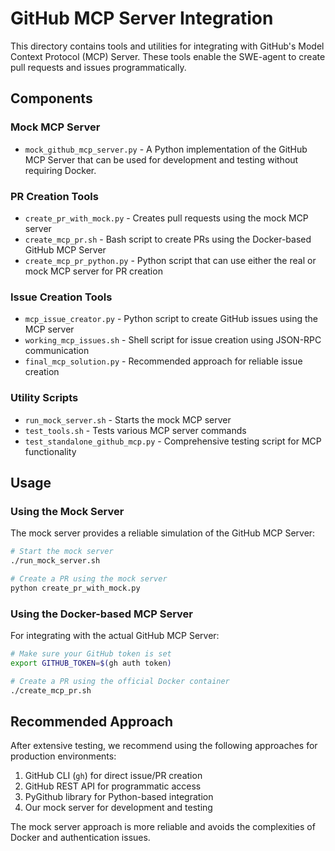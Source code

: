 # GitHub MCP Server Integration

This directory contains tools and utilities for integrating with GitHub's Model Context Protocol (MCP) Server. These tools enable the SWE-agent to create pull requests and issues programmatically.

## Components

### Mock MCP Server

- `mock_github_mcp_server.py` - A Python implementation of the GitHub MCP Server that can be used for development and testing without requiring Docker.

### PR Creation Tools

- `create_pr_with_mock.py` - Creates pull requests using the mock MCP server
- `create_mcp_pr.sh` - Bash script to create PRs using the Docker-based GitHub MCP Server
- `create_mcp_pr_python.py` - Python script that can use either the real or mock MCP server for PR creation

### Issue Creation Tools

- `mcp_issue_creator.py` - Python script to create GitHub issues using the MCP server
- `working_mcp_issues.sh` - Shell script for issue creation using JSON-RPC communication
- `final_mcp_solution.py` - Recommended approach for reliable issue creation

### Utility Scripts

- `run_mock_server.sh` - Starts the mock MCP server
- `test_tools.sh` - Tests various MCP server commands
- `test_standalone_github_mcp.py` - Comprehensive testing script for MCP functionality

## Usage

### Using the Mock Server

The mock server provides a reliable simulation of the GitHub MCP Server:

```bash
# Start the mock server
./run_mock_server.sh

# Create a PR using the mock server
python create_pr_with_mock.py
```

### Using the Docker-based MCP Server

For integrating with the actual GitHub MCP Server:

```bash
# Make sure your GitHub token is set
export GITHUB_TOKEN=$(gh auth token)

# Create a PR using the official Docker container
./create_mcp_pr.sh
```

## Recommended Approach

After extensive testing, we recommend using the following approaches for production environments:

1. GitHub CLI (`gh`) for direct issue/PR creation
2. GitHub REST API for programmatic access
3. PyGithub library for Python-based integration
4. Our mock server for development and testing

The mock server approach is more reliable and avoids the complexities of Docker and authentication issues.
